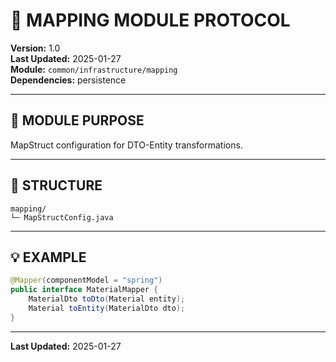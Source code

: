 # 🔄 MAPPING MODULE PROTOCOL

**Version:** 1.0  
**Last Updated:** 2025-01-27  
**Module:** `common/infrastructure/mapping`  
**Dependencies:** persistence

---

## 🎯 MODULE PURPOSE

MapStruct configuration for DTO-Entity transformations.

---

## 📂 STRUCTURE

```
mapping/
└─ MapStructConfig.java
```

---

## 💡 EXAMPLE

```java
@Mapper(componentModel = "spring")
public interface MaterialMapper {
    MaterialDto toDto(Material entity);
    Material toEntity(MaterialDto dto);
}
```

---

**Last Updated:** 2025-01-27
